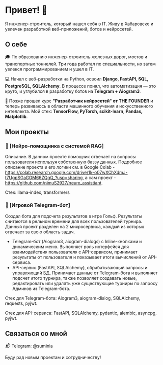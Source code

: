 # Привет! 👋

Я инженер-строитель, который нашел себя в IT. Живу в Хабаровске и увлечен разработкой веб-приложений, ботов и нейросетей.

## О себе

🎓 По образованию инженер-строитель железных дорог, мостов и транспортных тоннелей. Три года работал по специальности, но затем увлекся программированием и ушел в IT.

💻 Начал с веб-разработки на Python, освоил **Django, FastAPI, SQL, PostgreSQL, SQLAlchemy**. В процессе понял, что автоматизация — это круто, и углубился в разработку ботов на **Telegram + Aiogram3**.

🧠 Позже прошел курс **"Разработчик нейросетей" от THE FOUNDER** и теперь развиваюсь в области машинного обучения и искусственного интеллекта. Мой стек: **TensorFlow, PyTorch, scikit-learn, Pandas, Matplotlib**.

## Мои проекты

### 📌 [Нейро-помощника с системой RAG]
Описание.
В данном проекте помощник отвечает на вопросы пользователя используя собственную баззу данных. Подробное описание проекта и его логики см. в Google Colab - https://colab.research.google.com/drive/1k-o07wXChXdmJ-t7UgpSGaGOM66ZQgQ_?usp=sharing, а сам проект - https://github.com/nimuS2927/neuro_assistiant.

Стек: llama-index, transformers

### 📌 [Игровой Telegram-бот]
Создал бота для подсчета результатов в игре Гольф. Результаты считаются в рельном времени для всех пользователей турнира. Данный проект разделен на 2 микросервиса, каждый из которых отвечает за свою область задач.
* Telegram-бот (Aiogram3, aiogram-dialogs) с Inline-кнопками и динамическим меню. Выполняет роль интерфейся для взаимодействия пользователя с API-сервисом, принимает результаты от пользователя и показывает итоги вычислений от API-сервиса.
* API-сервис (FastAPI, SQLAlchemy), обрабатывающий запросы и управляющий БД. Принимает данные от Telegram-бота и выполняет подсчет итого турнира, также позволяет создавать новые, редактировать или удалять уже существующие турниры по запросу Админов из Telegram-бота.
  
Стек для Telegram-бота: Aiogram3, aiogram-dialog, SQLAlchemy, requests, pyjwt.

Стек для API-сервиса: FastAPI, SQLAlchemy, pydantic, alembic, asyncpg, pyjwt.
## Связаться со мной

📬 Telegram: @suminia

Буду рад новым проектам и сотрудничеству!


